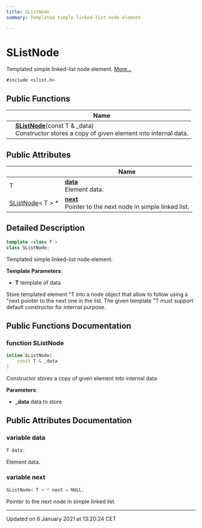 ```yaml
---
title: SListNode
summary: Templated simple linked-list node element.  

---
```


# SListNode




Templated simple linked-list node element.  [More...](#detailed-description)


`#include <slist.h>`















## Public Functions

|                | Name           |
| -------------- | -------------- |
|  | **[SListNode](https://github.com/devel0/iot-utils/tree/main/data/api/Classes/class_s_list_node.md#function-slistnode)**(const T & _data) <br>Constructor stores a copy of given element into internal data.  |




## Public Attributes

|                | Name           |
| -------------- | -------------- |
| T | **[data](https://github.com/devel0/iot-utils/tree/main/data/api/Classes/class_s_list_node.md#variable-data)** <br>Element data.  |
| [SListNode](https://github.com/devel0/iot-utils/tree/main/data/api/Classes/class_s_list_node.md)< T > * | **[next](https://github.com/devel0/iot-utils/tree/main/data/api/Classes/class_s_list_node.md#variable-next)** <br>Pointer to the next node in simple linked list.  |







## Detailed Description

```cpp
template <class T >
class SListNode;
```

Templated simple linked-list node element. 




**Template Parameters**: 

  * **T** template of data 























Store templated element "T into a node object that allow to follow using a "next pointer to the next one in the list. The given template "T must support default constructor for internal purpose.











## Public Functions Documentation

### function SListNode

```cpp
inline SListNode(
    const T & _data
)
```

Constructor stores a copy of given element into internal data. 

**Parameters**: 

  * **_data** data to store 
































## Public Attributes Documentation

### variable data

```cpp
T data;
```

Element data. 




























### variable next

```cpp
SListNode< T > * next = NULL;
```

Pointer to the next node in simple linked list. 
































-------------------------------

Updated on  6 January 2021 at 13:20:24 CET
